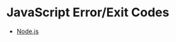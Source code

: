 JavaScript Error/Exit Codes
===========

* [Node.js][]

[Node.js]: https://github.com/arzzen/all-exit-error-codes/blob/master/programming-languages/javascript/nodejs.md